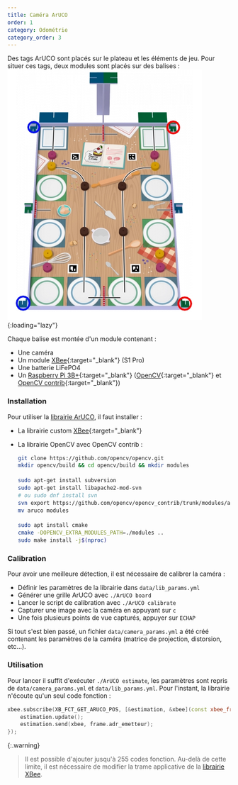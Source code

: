 ```yaml
---
title: Caméra ArUCO
order: 1
category: Odométrie
category_order: 3
---
```


Des tags ArUCO sont placés sur le plateau et les éléments de jeu. Pour situer ces tags, deux modules sont placés sur des balises :
![Terrain de jeu](/images/diagrams/Playground.webp){:loading="lazy"}

Chaque balise est montée d'un module contenant :
- Une caméra
- Un module [XBee](/communication/XBee/principe){:target="_blank"} (S1 Pro)
- Une batterie LiFePO4
- Un [Raspberry Pi 3B+](/communication/XBee/raspberry){:target="_blank"} ([OpenCV](https://opencv.org/){:target="_blank"} et [OpenCV contrib](https://github.com/opencv/opencv_contrib){:target="_blank"})

### Installation

Pour utiliser la [librairie ArUCO](https://github.com/RobotechNancy/Odometrie/tree/master/camera_aruco), il faut installer :
- La librairie custom [XBee](/communication/XBee/raspberry/#installation-de-la-librairie){:target="_blank"}
- La librairie OpenCV avec OpenCV contrib :

  ```bash
  git clone https://github.com/opencv/opencv.git
  mkdir opencv/build && cd opencv/build && mkdir modules

  sudo apt-get install subversion
  sudo apt-get install libapache2-mod-svn 
  # ou sudo dnf install svn
  svn export https://github.com/opencv/opencv_contrib/trunk/modules/aruco
  mv aruco modules
  
  sudo apt install cmake
  cmake -DOPENCV_EXTRA_MODULES_PATH=./modules ..
  sudo make install -j$(nproc)
  ```

### Calibration

Pour avoir une meilleure détection, il est nécessaire de calibrer la caméra :
- Définir les paramètres de la librairie dans `data/lib_params.yml`
- Générer une grille ArUCO avec `./ArUCO board`
- Lancer le script de calibration avec `./ArUCO calibrate`
- Capturer une image avec la caméra en appuyant sur `c`
- Une fois plusieurs points de vue capturés, appuyer sur `ECHAP`

Si tout s'est bien passé, un fichier `data/camera_params.yml` a été créé contenant les paramètres de la caméra (matrice de projection, distorsion, etc...).

### Utilisation

Pour lancer il suffit d'exécuter `./ArUCO estimate`, les paramètres sont repris de `data/camera_params.yml` et `data/lib_params.yml`.
Pour l'instant, la librairie n'écoute qu'un seul code fonction :
```cpp
xbee.subscribe(XB_FCT_GET_ARUCO_POS, [&estimation, &xbee](const xbee_frame_t & frame) {
    estimation.update();
    estimation.send(xbee, frame.adr_emetteur);
});
```

{:.warning}
> Il est possible d'ajouter jusqu'à 255 codes fonction.
> Au-delà de cette limite, il est nécessaire de modifier la trame applicative de la [librairie XBee](https://github.com/RobotechNancy/Communcation/XBee).